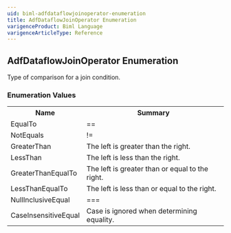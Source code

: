 ```yaml
---
uid: biml-adfdataflowjoinoperator-enumeration
title: AdfDataflowJoinOperator Enumeration
varigenceProduct: Biml Language
varigenceArticleType: Reference
---
```


## AdfDataflowJoinOperator Enumeration<div class="LanguageSummary"><div class ="SummaryItem">Type of comparison for a join condition.</div></div><div class="EnumValueGroup">### Enumeration Values<table id="EnumValue" class="MemberList"><tbody><tr><th class="MemberNameColumnHeader">Name</th><th class="MemberSummaryColumnHeader">Summary</th></tr><tr class="cd0"><td class="MemberName">EqualTo</td><td class="MemberSummary"><div class ="SummaryItem">==</div> </td></tr><tr class="cd1"><td class="MemberName">NotEquals</td><td class="MemberSummary"><div class ="SummaryItem">!=</div> </td></tr><tr class="cd0"><td class="MemberName">GreaterThan</td><td class="MemberSummary"><div class ="SummaryItem">The left is greater than the right.</div> </td></tr><tr class="cd1"><td class="MemberName">LessThan</td><td class="MemberSummary"><div class ="SummaryItem">The left is less than the right.</div> </td></tr><tr class="cd0"><td class="MemberName">GreaterThanEqualTo</td><td class="MemberSummary"><div class ="SummaryItem">The left is greater than or equal to the right.</div> </td></tr><tr class="cd1"><td class="MemberName">LessThanEqualTo</td><td class="MemberSummary"><div class ="SummaryItem">The left is less than or equal to the right.</div> </td></tr><tr class="cd0"><td class="MemberName">NullInclusiveEqual</td><td class="MemberSummary"><div class ="SummaryItem">===</div> </td></tr><tr class="cd1"><td class="MemberName">CaseInsensitiveEqual</td><td class="MemberSummary"><div class ="SummaryItem">Case is ignored when determining equality.</div> </td></tr></tbody></table></div>